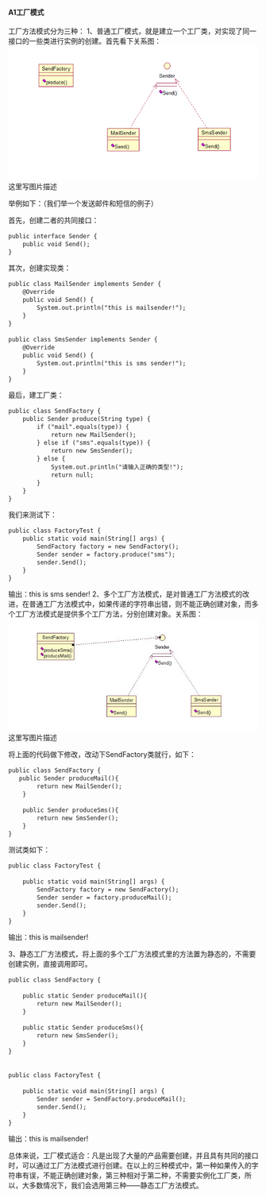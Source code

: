 #### A1工厂模式 ####
工厂方法模式分为三种：
1、普通工厂模式，就是建立一个工厂类，对实现了同一接口的一些类进行实例的创建。首先看下关系图：
![img](img4/a11.png)
这里写图片描述

举例如下：（我们举一个发送邮件和短信的例子）

首先，创建二者的共同接口：

	public interface Sender {  
	    public void Send();  
	}  
其次，创建实现类：

	public class MailSender implements Sender {  
	    @Override  
	    public void Send() {  
	        System.out.println("this is mailsender!");  
	    }  
	}  

	public class SmsSender implements Sender {  
	    @Override  
	    public void Send() {  
	        System.out.println("this is sms sender!");  
	    }  
	}  
最后，建工厂类：

	public class SendFactory {  
	    public Sender produce(String type) {  
	        if ("mail".equals(type)) {  
	            return new MailSender();  
	        } else if ("sms".equals(type)) {  
	            return new SmsSender();  
	        } else {  
	            System.out.println("请输入正确的类型!");  
	            return null;  
	        }  
	    }  
	}  
我们来测试下：

	public class FactoryTest {  
	    public static void main(String[] args) {  
	        SendFactory factory = new SendFactory();  
	        Sender sender = factory.produce("sms");  
	        sender.Send();  
	    }  
	}  
输出：this is sms sender!
2、多个工厂方法模式，是对普通工厂方法模式的改进，在普通工厂方法模式中，如果传递的字符串出错，则不能正确创建对象，而多个工厂方法模式是提供多个工厂方法，分别创建对象。关系图：
![img](img4/a12.jpg)
这里写图片描述

将上面的代码做下修改，改动下SendFactory类就行，如下：

	public class SendFactory {  
	   public Sender produceMail(){  
	        return new MailSender();  
	    }  
	
	    public Sender produceSms(){  
	        return new SmsSender();  
	    }  
	}  
测试类如下：

	public class FactoryTest {  
	
	    public static void main(String[] args) {  
	        SendFactory factory = new SendFactory();  
	        Sender sender = factory.produceMail();  
	        sender.Send();  
	    }  
	} 

输出：this is mailsender!

3、静态工厂方法模式，将上面的多个工厂方法模式里的方法置为静态的，不需要创建实例，直接调用即可。

	public class SendFactory {  
	
	    public static Sender produceMail(){  
	        return new MailSender();  
	    }  
	
	    public static Sender produceSms(){  
	        return new SmsSender();  
	    }  
	}  


	public class FactoryTest {  
	
	    public static void main(String[] args) {      
	        Sender sender = SendFactory.produceMail();  
	        sender.Send();  
	    }  
	}  
输出：this is mailsender!

总体来说，工厂模式适合：凡是出现了大量的产品需要创建，并且具有共同的接口时，可以通过工厂方法模式进行创建。在以上的三种模式中，第一种如果传入的字符串有误，不能正确创建对象，第三种相对于第二种，不需要实例化工厂类，所以，大多数情况下，我们会选用第三种——静态工厂方法模式。